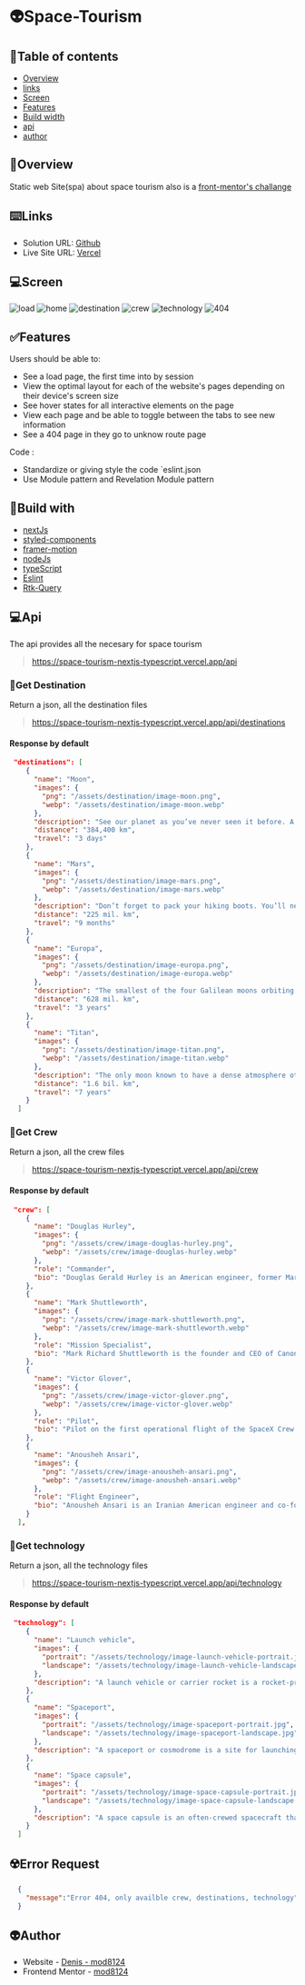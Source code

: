 # 👽Space-Tourism

## 📑Table of contents
- [Overview](#📝overview)
- [links](#⌨️links)
- [Screen](#💻screen)
- [Features](#✅features)
- [Build width](#🔨build-with)
- [api](#💻api)
- [author](#👽author)

## 📝Overview
Static web Site(spa) about space tourism also is a [front-mentor's challange](https://www.frontendmentor.io/)

## ⌨️Links 
- Solution URL: [Github](https://github.com/Mod8124/space-tourism-nextjs-typescript.git)
- Live Site URL: [Vercel](https://space-tourism-nextjs-typescript.vercel.app/)

## 💻Screen
![load](/public/assets/design/load.jpg)
![home](/public/assets/design/home.jpg)
![destination](/public/assets/design/moon.jpg)
![crew](/public/assets/design/crew.jpg)
![technology](/public/assets/design/shio.jpg)
![404](/public/assets/design/404.jpg)

## ✅Features 
 Users should be able to:
- See a load page, the first time into by session
- View the optimal layout for each of the website's pages depending on their device's screen size
- See hover states for all interactive elements on the page
- View each page and be able to toggle between the tabs to see new information
- See a 404 page in they go to unknow route page

Code :
- Standardize or giving style the code `eslint.json
- Use Module pattern and Revelation Module pattern

## 🔨Build with 
- [nextJs](https://nextjs.org/)
- [styled-components](https://styled-components.com/)
- [framer-motion](https://www.framer.com/motion/)
- [nodeJs](https://nodejs.org/en/)
- [typeScript](https://www.typescriptlang.org/)
- [Eslint](https://eslint.org/)
- [Rtk-Query](https://redux-toolkit.js.org/rtk-query/overview)

## 💻Api
The api provides all the necesary for space tourism 
> https://space-tourism-nextjs-typescript.vercel.app/api

### 🔹Get Destination
Return a json, all the destination files
> https://space-tourism-nextjs-typescript.vercel.app/api/destinations

#### Response by default
```json
 "destinations": [
    {
      "name": "Moon",
      "images": {
        "png": "/assets/destination/image-moon.png",
        "webp": "/assets/destination/image-moon.webp"
      },
      "description": "See our planet as you’ve never seen it before. A perfect relaxing trip away to help regain perspective and come back refreshed. While you’re there, take in some history by visiting the Luna 2 and Apollo 11 landing sites.",
      "distance": "384,400 km",
      "travel": "3 days"
    },
    {
      "name": "Mars",
      "images": {
        "png": "/assets/destination/image-mars.png",
        "webp": "/assets/destination/image-mars.webp"
      },
      "description": "Don’t forget to pack your hiking boots. You’ll need them to tackle Olympus Mons, the tallest planetary mountain in our solar system. It’s two and a half times the size of Everest!",
      "distance": "225 mil. km",
      "travel": "9 months"
    },
    {
      "name": "Europa",
      "images": {
        "png": "/assets/destination/image-europa.png",
        "webp": "/assets/destination/image-europa.webp"
      },
      "description": "The smallest of the four Galilean moons orbiting Jupiter, Europa is a winter lover’s dream. With an icy surface, it’s perfect for a bit of ice skating, curling, hockey, or simple relaxation in your snug wintery cabin.",
      "distance": "628 mil. km",
      "travel": "3 years"
    },
    {
      "name": "Titan",
      "images": {
        "png": "/assets/destination/image-titan.png",
        "webp": "/assets/destination/image-titan.webp"
      },
      "description": "The only moon known to have a dense atmosphere other than Earth, Titan is a home away from home (just a few hundred degrees colder!). As a bonus, you get striking views of the Rings of Saturn.",
      "distance": "1.6 bil. km",
      "travel": "7 years"
    }
  ]
```

### 🔹Get Crew 
Return a json, all the crew files
> https://space-tourism-nextjs-typescript.vercel.app/api/crew

#### Response by default

```json
 "crew": [
    {
      "name": "Douglas Hurley",
      "images": {
        "png": "/assets/crew/image-douglas-hurley.png",
        "webp": "/assets/crew/image-douglas-hurley.webp"
      },
      "role": "Commander",
      "bio": "Douglas Gerald Hurley is an American engineer, former Marine Corps pilot and former NASA astronaut. He launched into space for the third time as commander of Crew Dragon Demo-2."
    },
    {
      "name": "Mark Shuttleworth",
      "images": {
        "png": "/assets/crew/image-mark-shuttleworth.png",
        "webp": "/assets/crew/image-mark-shuttleworth.webp"
      },
      "role": "Mission Specialist",
      "bio": "Mark Richard Shuttleworth is the founder and CEO of Canonical, the company behind the Linux-based Ubuntu operating system. Shuttleworth became the first South African to travel to space as a space tourist."
    },
    {
      "name": "Victor Glover",
      "images": {
        "png": "/assets/crew/image-victor-glover.png",
        "webp": "/assets/crew/image-victor-glover.webp"
      },
      "role": "Pilot",
      "bio": "Pilot on the first operational flight of the SpaceX Crew Dragon to the International Space Station. Glover is a commander in the U.S. Navy where he pilots an F/A-18.He was a crew member of Expedition 64, and served as a station systems flight engineer."
    },
    {
      "name": "Anousheh Ansari",
      "images": {
        "png": "/assets/crew/image-anousheh-ansari.png",
        "webp": "/assets/crew/image-anousheh-ansari.webp"
      },
      "role": "Flight Engineer",
      "bio": "Anousheh Ansari is an Iranian American engineer and co-founder of Prodea Systems. Ansari was the fourth self-funded space tourist, the first self-funded woman to fly to the ISS, and the first Iranian in space."
    }
  ],
```

### 🔹Get technology
Return a json, all the technology files
> https://space-tourism-nextjs-typescript.vercel.app/api/technology

#### Response by default

```json
 "technology": [
    {
      "name": "Launch vehicle",
      "images": {
        "portrait": "/assets/technology/image-launch-vehicle-portrait.jpg",
        "landscape": "/assets/technology/image-launch-vehicle-landscape.jpg"
      },
      "description": "A launch vehicle or carrier rocket is a rocket-propelled vehicle used to carry a payload from Earth's surface to space, usually to Earth orbit or beyond. Our WEB-X carrier rocket is the most powerful in operation. Standing 150 metres tall, it's quite an awe-inspiring sight on the launch pad!"
    },
    {
      "name": "Spaceport",
      "images": {
        "portrait": "/assets/technology/image-spaceport-portrait.jpg",
        "landscape": "/assets/technology/image-spaceport-landscape.jpg"
      },
      "description": "A spaceport or cosmodrome is a site for launching (or receiving) spacecraft, by analogy to the seaport for ships or airport for aircraft. Based in the famous Cape Canaveral, our spaceport is ideally situated to take advantage of the Earth’s rotation for launch."
    },
    {
      "name": "Space capsule",
      "images": {
        "portrait": "/assets/technology/image-space-capsule-portrait.jpg",
        "landscape": "/assets/technology/image-space-capsule-landscape.jpg"
      },
      "description": "A space capsule is an often-crewed spacecraft that uses a blunt-body reentry capsule to reenter the Earth's atmosphere without wings. Our capsule is where you'll spend your time during the flight. It includes a space gym, cinema, and plenty of other activities to keep you entertained."
    }
  ]
```

## ☢️Error Request

```json
  {
    "message":"Error 404, only availble crew, destinations, technology"
  }
```

## 👽Author
- Website - [Denis - mod8124](https://mod8124.github.io/portfolio/)
- Frontend Mentor - [mod8124](https://www.frontendmentor.io/profile/Mod8124)
